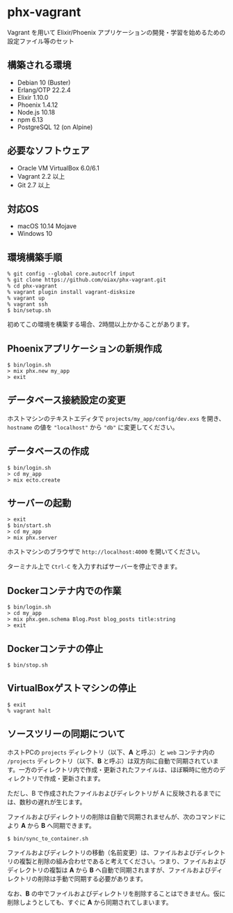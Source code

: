 # phx-vagrant

Vagrant を用いて Elixir/Phoenix アプリケーションの開発・学習を始めるための設定ファイル等のセット

## 構築される環境

* Debian 10 (Buster)
* Erlang/OTP 22.2.4
* Elixir 1.10.0
* Phoenix 1.4.12
* Node.js 10.18
* npm 6.13
* PostgreSQL 12 (on Alpine)

## 必要なソフトウェア

* Oracle VM VirtualBox 6.0/6.1
* Vagrant 2.2 以上
* Git 2.7 以上

## 対応OS

* macOS 10.14 Mojave
* Windows 10

## 環境構築手順

```
% git config --global core.autocrlf input
% git clone https://github.com/oiax/phx-vagrant.git
% cd phx-vagrant
% vagrant plugin install vagrant-disksize
% vagrant up
% vagrant ssh
$ bin/setup.sh
```

初めてこの環境を構築する場合、2時間以上かかることがあります。

## Phoenixアプリケーションの新規作成

```
$ bin/login.sh
> mix phx.new my_app
> exit
```

## データベース接続設定の変更

ホストマシンのテキストエディタで `projects/my_app/config/dev.exs` を開き、`hostname` の値を `"localhost"` から `"db"` に変更してください。

## データベースの作成

```
$ bin/login.sh
> cd my_app
> mix ecto.create
```

## サーバーの起動

```
> exit
$ bin/start.sh
> cd my_app
> mix phx.server
```

ホストマシンのブラウザで `http://localhost:4000` を開いてください。

ターミナル上で `Ctrl-C` を入力すればサーバーを停止できます。

## Dockerコンテナ内での作業

```
$ bin/login.sh
> cd my_app
> mix phx.gen.schema Blog.Post blog_posts title:string
> exit
```

## Dockerコンテナの停止

```
$ bin/stop.sh
```

## VirtualBoxゲストマシンの停止

```
$ exit
% vagrant halt
```

## ソースツリーの同期について

ホストPCの `projects` ディレクトリ（以下、**A** と呼ぶ）と `web` コンテナ内の `/projects` ディレクトリ（以下、**B** と呼ぶ）は双方向に自動で同期されています。一方のディレクトリ内で作成・更新されたファイルは、ほぼ瞬時に他方のディレクトリで作成・更新されます。

ただし、B で作成されたファイルおよびディレクトリが A に反映されるまでには、数秒の遅れが生じます。

ファイルおよびディレクトリの削除は自動で同期されませんが、次のコマンドにより **A** から **B** へ同期できます。

```
$ bin/sync_to_container.sh
```

ファイルおよびディレクトリの移動（名前変更）は、ファイルおよびディレクトリの複製と削除の組み合わせであると考えてください。つまり、ファイルおよびディレクトリの複製は **A** から **B** へ自動で同期されますが、ファイルおよびディレクトリの削除は手動で同期する必要があります。

なお、**B** の中でファイルおよびディレクトリを削除することはできません。仮に削除しようとしても、すぐに **A** から同期されてしまいます。
